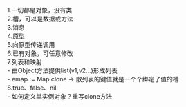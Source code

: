 
1.一切都是对象，没有类  
2.槽，可以是数据或方法  
3.消息  
4.原型  
5.向原型传递调用  
6.已有对象，可任意修改  
7.列表和映射  
\- 由Object方法提供list(v1,v2...)形成列表  
\- emap := Map clone -> 散列表的键值就是一个个绑定了值的槽  
8.true、false、nil  
\- 如何定义单实例对象？重写clone方法
